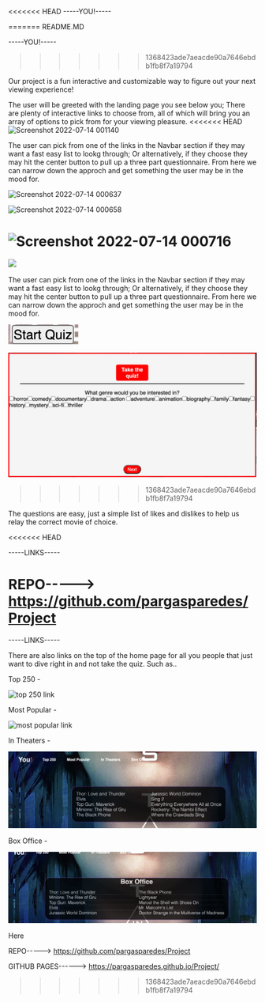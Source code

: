 <<<<<<< HEAD
-----YOU!-----

=======
README.MD

-----YOU!-----
>>>>>>> 1368423ade7aeacde90a7646ebdb1fb8f7a19794

Our project is a fun interactive and customizable way to figure out your next viewing experience!

The user will be greeted with the landing page you see below you; There are plenty of interactive links to choose from, all of which will bring you an array of options to pick from for your viewing pleasure.
<<<<<<< HEAD
![Screenshot 2022-07-14 001140](https://user-images.githubusercontent.com/105595889/178896923-e7b666f2-45ba-4b99-91f7-9213c75376e5.png)

The user can pick from one of the links in the Navbar section if they may want a fast easy list to lookg through; Or alternatively, if they choose they may hit the center button to pull up a three part questionnaire. From here we can narrow down the approch and get something the user may be in the mood for.

![Screenshot 2022-07-14 000637](https://user-images.githubusercontent.com/105595889/178896396-e4554904-8aa1-4b24-96ce-1633bd5058d4.png)

![Screenshot 2022-07-14 000658](https://user-images.githubusercontent.com/105595889/178896405-e884fc7a-6c9f-4009-b9d5-723a0a1ee981.png)

![Screenshot 2022-07-14 000716](https://user-images.githubusercontent.com/105595889/178896411-adf404b7-097d-4351-bd3c-99009d3b7e03.png)
=======

![](screenshots/Screen%20Shot%202022-07-14%20at%204.10.05%20PM.png) 

The user can pick from one of the links in the Navbar section if they may want a fast easy list to lookg through; Or alternatively, if they choose they may hit the center button to pull up a three part questionnaire. From here we can narrow down the approch and get something the user may be in the mood for.

![](screenshots/Screen%20Shot%202022-07-14%20at%204.10.26%20PM.png)

![](screenshots/Screen%20Shot%202022-07-14%20at%204.10.40%20PM.png)
>>>>>>> 1368423ade7aeacde90a7646ebdb1fb8f7a19794


The questions are easy, just a simple list of likes and dislikes to help us relay the correct movie of choice.

<<<<<<< HEAD









-----LINKS-----

REPO----->    https://github.com/pargasparedes/Project
=======
-----LINKS-----

There are also links on the top of the home page for all you people that just want to dive right in and not take the quiz. Such as..

Top 250 -

![top 250 link](screenshots/Screen%20Shot%202022-07-14%20at%209.25.09%20PM.png)

Most Popular -

![most popular link](screenshots/Screen%20Shot%202022-07-14%20at%209.25.43%20PM.png)

In Theaters -

![in theaters link](screenshots/Screen%20Shot%202022-07-14%20at%209.25.55%20PM.png)

Box Office -

![box office link](screenshots/Screen%20Shot%202022-07-14%20at%209.26.04%20PM.png)

Here

REPO-----> https://github.com/pargasparedes/Project

GITHUB PAGES------> https://pargasparedes.github.io/Project/ 
>>>>>>> 1368423ade7aeacde90a7646ebdb1fb8f7a19794
